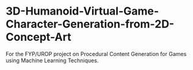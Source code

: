 # 3D-Humanoid-Virtual-Game-Character-Generation-from-2D-Concept-Art
For the FYP/UROP project on Procedural Content Generation for Games using Machine Learning Techniques.

